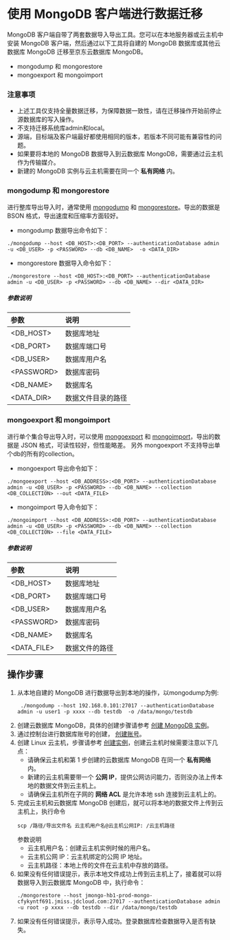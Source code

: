 # 使用 MongoDB 客户端进行数据迁移
MongoDB 客户端自带了两套数据导入导出工具。您可以在本地服务器或云主机中安装 MongoDB 客户端，然后通过以下工具将自建的 MongoDB 数据库或其他云数据库 MongoDB 迁移至京东云数据库 MongoDB。
- mongodump 和 mongorestore 
- mongoexport 和 mongoimport

### 注意事项
- 上述工具仅支持全量数据迁移，为保障数据一致性，请在迁移操作开始前停止源数据库的写入操作。
- 不支持迁移系统库admin和local。
- 源端，目标端及客户端最好都使用相同的版本，若版本不同可能有兼容性的问题。
- 如果要将本地的 MongoDB 数据导入到云数据库 MongoDB，需要通过云主机作为传输媒介。
- 新建的 MongoDB 实例与云主机需要在同一个 **私有网络** 内。


### mongodump 和 mongorestore
进行整库导出导入时，通常使用 [mongodump](https://docs.mongodb.com/manual/reference/program/mongodump/) 和 [mongorestore](https://docs.mongodb.com/manual/reference/program/mongorestore/)。导出的数据是 BSON 格式，导出速度和压缩率方面较好。

- mongodump 数据导出命令如下：
```
./mongodump --host <DB_HOST>:<DB_PORT> --authenticationDatabase admin -u <DB_USER> -p <PASSWORD> --db <DB_NAME>  -o <DATA_DIR>
```

- mongorestore 数据导入命令如下：
```
./mongorestore --host <DB_HOST>:<DB_PORT> --authenticationDatabase admin -u <DB_USER> -p <PASSWORD> --db <DB_NAME> --dir <DATA_DIR>
```
##### 参数说明
|参数|说明|
|:-|:-| 
|<DB_HOST>| 数据库地址|
|<DB_PORT>| 数据库端口号|
|<DB_USER>| 数据库用户名|
|\<PASSWORD>|数据库密码|
|<DB_NAME>| 数据库名|
|<DATA_DIR>| 数据文件目录的路径|

### mongoexport 和 mongoimport
进行单个集合导出导入时，可以使用 [mongoexport](https://docs.mongodb.com/manual/reference/program/mongoexport/) 和 [mongoimport](https://docs.mongodb.com/manual/reference/program/mongoimport/)，导出的数据是 JSON 格式，可读性较好，但性能略差。 另外 mongoexport 不支持导出单个db的所有的collection。

- mongoexport 导出命令如下：
```
./mongoexport --host <DB_ADDRESS>:<DB_PORT> --authenticationDatabase admin -u <DB_USER> -p <PASSWORD> --db <DB_NAME> --collection <DB_COLLECTION> --out <DATA_FILE>
```

- mongoimport 导入命令如下：
```
./mongoimport --host <DB_ADDRESS>:<DB_PORT> --authenticationDatabase admin -u <DB_USER> -p <PASSWORD> --db <DB_NAME> --collection <DB_COLLECTION> --file <DATA_FILE>
```

##### 参数说明
|参数|说明|
|:-|:-| 
|<DB_HOST>| 数据库地址|
|<DB_PORT>| 数据库端口号|
|<DB_USER>| 数据库用户名|
|\<PASSWORD>|数据库密码|
|<DB_NAME>| 数据库名|
|<DATA_FILE>| 数据文件的路径|

## 操作步骤
1. 从本地自建的 MongoDB 进行数据导出到本地的操作，以mongodump为例:
   ```
    ./mongodump --host 192.168.0.101:27017 --authenticationDatabase admin -u user1 -p xxxx --db testdb  -o /data/mongo/testdb
   ```
2. 创建云数据库 MongoDB，具体的创建步骤请参考 [创建 MongoDB 实例](../Getting-Started/Create-Instance.md)。
3. 通过控制台进行数据库账号的创建， [创建账号](../Operation-Guide/Account-Management/Create-MongoDB-Account.md)。
4. 创建 Linux 云主机，步骤请参考 [创建实例](https://docs.jdcloud.com/virtual-machines/create-instance)，创建云主机时候需要注意以下几点：
    * 请确保云主机和第 1 步创建的云数据库 MongoDB 在同一个 **私有网络** 内。
    * 新建的云主机需要带一个 **公网 IP**，提供公网访问能力，否则没办法上传本地的数据文件到云主机上。
    * 请确保云主机所在子网的 **网络 ACL** 是允许本地 ssh 连接到云主机上的。 
6. 完成云主机和云数据库 MongoDB 创建后，就可以将本地的数据文件上传到云主机上，执行命令
    ```
    scp /路径/导出文件名 云主机用户名@云主机公网IP: /云主机路径
    ```
    参数说明
      - 云主机用户名：创建云主机实例时候的用户名。
      - 云主机公网 IP：云主机绑定的公网 IP 地址。
      - 云主机路径：本地上传的文件在云主机中存放的路径。
7. 如果没有任何错误提示，表示本地文件成功上传到云主机上了，接着就可以将数据导入到云数据库 MongoDB 中，执行命令：
    ```
    ./mongorestore --host jmongo-hb1-prod-mongo-cfykyntf691.jmiss.jdcloud.com:27017 --authenticationDatabase admin -u root -p xxxx --db testdb --dir /data/mongo/testdb
    ```
8. 如果没有任何错误提示，表示导入成功。登录数据库检查数据导入是否有缺失。

